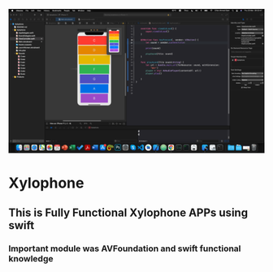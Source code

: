 ![App Brewery Banner](Documentation/screenshot.png)

# Xylophone

## This is Fully Functional Xylophone APPs using swift

### Important module was AVFoundation and swift functional knowledge

